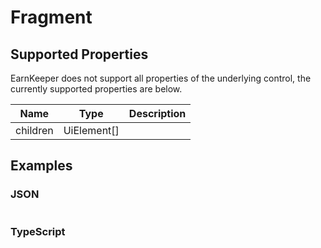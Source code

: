 # Fragment

## Supported Properties

EarnKeeper does not support all properties of the underlying control, the currently supported properties are below.

| Name     | Type         | Description |
| -------- | ------------ | ----------- |
| children | UiElement\[] |             |

## Examples

### JSON

```json
```

### TypeScript

```javascript
```
